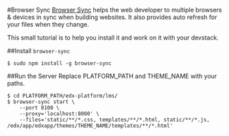 #Browser Sync
[Browser Sync](http://www.browsersync.io/) helps the web developer to multiple browsers & devices in sync when building websites. It also provides auto refresh for your files when they change.

This small tutorial is to help you install it and work on it with your devstack.

##Install `browser-sync`

    $ sudo npm install -g browser-sync

##Run the Server
Replace PLATFORM_PATH and THEME_NAME with your paths.

    $ cd PLATFORM_PATH/edx-platform/lms/
    $ browser-sync start \
        --port 8100 \
        --proxy='localhost:8000' \
        --files='static/**/*.css, templates/**/*.html, static/**/*.js, /edx/app/edxapp/themes/THEME_NAME/templates/**/*.html'
